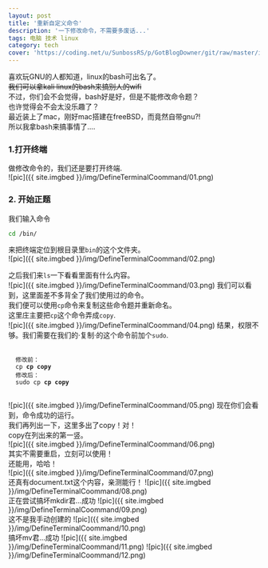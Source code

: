 ```yaml
---
layout: post
title: '重新自定义命令'
description: '一下修改命令，不需要多废话...'
tags: 电脑 技术 linux
category: tech
cover: 'https://coding.net/u/SunbossRS/p/GotBlogDowner/git/raw/master/img/DefineTerminalCoommand/cover.png'
---
```

喜欢玩GNU的人都知道，linux的bash可出名了。  
~~我们可以拿kali linux的bash来搞别人的wifi~~  
不过，你们会不会觉得，bash好是好，但是不能修改命令题？  
也许觉得会不会太没乐趣了？  
最近装上了mac，刚好mac搭建在freeBSD，而竟然自带gnu?!  
所以我拿bash来搞事情了....  
  
### 1.打开终端
做修改命令的，我们还是要打开终端.  
![pic]({{ site.imgbed }}/img/DefineTerminalCoommand/01.png)
### 2. 开始正题
我们输入命令
```bash
cd /bin/
```
来把终端定位到根目录里`bin`的这个文件夹。  
![pic]({{ site.imgbed }}/img/DefineTerminalCoommand/02.png)  
  
之后我们来`ls`一下看看里面有什么内容。  
![pic]({{ site.imgbed }}/img/DefineTerminalCoommand/03.png)
我们可以看到，这里面差不多背全了我们使用过的命令。  
我们便可以使用`cp`命令来复制这些命令题并重新命名。  
这里庄主要把`cp`这个命令弄成`copy`.  
![pic]({{ site.imgbed }}/img/DefineTerminalCoommand/04.png)
结果，权限不够。我们需要在我们的·复制·的这个命令前加个`sudo`.  
<pre>
  <code class="language-bash">
  修改前：
  cp <strong>cp copy</strong>
  修改后：
  sudo cp <strong>cp copy</strong>
  </code>
</pre>
![pic]({{ site.imgbed }}/img/DefineTerminalCoommand/05.png)
现在你们会看到，命令成功的运行。  
我们再列出一下，这里多出了copy！对！  
copy在列出来的第一竖。  
![pic]({{ site.imgbed }}/img/DefineTerminalCoommand/06.png)  
其实不需要重启，立刻可以使用！  
还能用，哈哈！  
![pic]({{ site.imgbed }}/img/DefineTerminalCoommand/07.png)  
还真有document.txt这个内容，亲测能行！
![pic]({{ site.imgbed }}/img/DefineTerminalCoommand/08.png)  
正在尝试搞坏mkdir君...成功
![pic]({{ site.imgbed }}/img/DefineTerminalCoommand/09.png)  
这不是我手动创建的
![pic]({{ site.imgbed }}/img/DefineTerminalCoommand/10.png)  
搞坏mv君...成功
![pic]({{ site.imgbed }}/img/DefineTerminalCoommand/11.png)
![pic]({{ site.imgbed }}/img/DefineTerminalCoommand/12.png)
